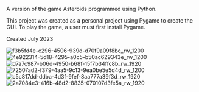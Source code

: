 A version of the game Asteroids programmed using Python. 

This project was created as a personal project using Pygame to create the GUI.
To play the game, a user must first install Pygame.

Created July 2023

![f3b5fd4e-c296-4506-939d-d70f9a09f8bc_rw_1200](https://github.com/mliam0608/Asteroids/assets/138416854/5a387a17-cced-4015-b744-b935dbe08a72)
![4e922314-5d18-4295-a0c5-b50ac629343e_rw_1200](https://github.com/mliam0608/Asteroids/assets/138416854/e39a798e-b16b-4760-9ddd-bfcc4b5a1ec9)
![d7a7c987-b06d-4950-b68f-15f7b34ffc8b_rw_1920](https://github.com/mliam0608/Asteroids/assets/138416854/de7a27a8-752c-4372-a72d-c436e6116f89)
![72507ad2-f379-4aa5-9c13-9ea0be5e5d4d_rw_1200](https://github.com/mliam0608/Asteroids/assets/138416854/88435eca-c7bc-4588-b2ec-9e2c49223538)
![c5c817dd-ddba-4d3f-9fef-8aa777a39f3d_rw_1920](https://github.com/mliam0608/Asteroids/assets/138416854/a9fa4883-8a33-40b6-868b-f00b1801f03c)
![2a7084e3-416b-48d2-8835-070107d3fe5a_rw_1920](https://github.com/mliam0608/Asteroids/assets/138416854/9c11ef47-b647-41c0-9837-c9e56fa00a3e)
